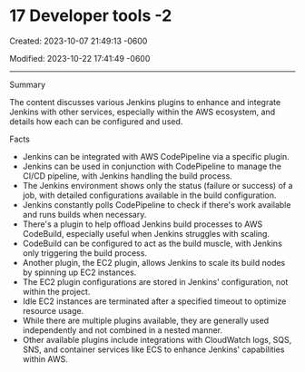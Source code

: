 # 17 Developer tools -2 

Created: 2023-10-07 21:49:13 -0600

Modified: 2023-10-22 17:41:49 -0600

---

Summary

The content discusses various Jenkins plugins to enhance and integrate Jenkins with other services, especially within the AWS ecosystem, and details how each can be configured and used.

Facts

- Jenkins can be integrated with AWS CodePipeline via a specific plugin.
- Jenkins can be used in conjunction with CodePipeline to manage the CI/CD pipeline, with Jenkins handling the build process.
- The Jenkins environment shows only the status (failure or success) of a job, with detailed configurations available in the build configuration.
- Jenkins constantly polls CodePipeline to check if there's work available and runs builds when necessary.
- There's a plugin to help offload Jenkins build processes to AWS CodeBuild, especially useful when Jenkins struggles with scaling.
- CodeBuild can be configured to act as the build muscle, with Jenkins only triggering the build process.
- Another plugin, the EC2 plugin, allows Jenkins to scale its build nodes by spinning up EC2 instances.
- The EC2 plugin configurations are stored in Jenkins' configuration, not within the project.
- Idle EC2 instances are terminated after a specified timeout to optimize resource usage.
- While there are multiple plugins available, they are generally used independently and not combined in a nested manner.
- Other available plugins include integrations with CloudWatch logs, SQS, SNS, and container services like ECS to enhance Jenkins' capabilities within AWS.
